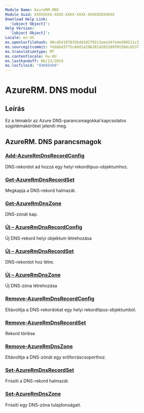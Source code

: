 ```yaml
---
Module Name: AzureRM.DNS
Module Guid: XXXXXXXX-XXXX-XXXX-XXXX-XXXXXXXXXXXX
Download Help Link:
  '[object Object]': 
Help Version:
  '[object Object]': 
Locale: en-US
ms.openlocfilehash: 90cd54197835bd43d279313aee34fa4e509511c2
ms.sourcegitcommit: febbbd3f75c8dd1a296281d265289f015b6cb537
ms.translationtype: MT
ms.contentlocale: hu-HU
ms.lasthandoff: 06/12/2019
ms.locfileid: "93665456"
---
```

# AzureRM. DNS modul
## Leírás
Ez a témakör az Azure DNS-parancsmagokkal kapcsolatos súgótémaköröket jeleníti meg.

## AzureRM. DNS parancsmagok
### [Add-AzureRmDnsRecordConfig](Add-AzureRmDnsRecordConfig.md)
DNS-rekordot ad hozzá egy helyi rekordtípus-objektumhoz.

### [Get-AzureRmDnsRecordSet](Get-AzureRmDnsRecordSet.md)
Megkapja a DNS-rekord halmazát.

### [Get-AzureRmDnsZone](Get-AzureRmDnsZone.md)
DNS-zónát kap.

### [Új – AzureRmDnsRecordConfig](New-AzureRmDnsRecordConfig.md)
Új DNS-rekord helyi objektum létrehozása

### [Új – AzureRmDnsRecordSet](New-AzureRmDnsRecordSet.md)
DNS-rekordot hoz létre.

### [Új – AzureRmDnsZone](New-AzureRmDnsZone.md)
Új DNS-zóna létrehozása

### [Remove-AzureRmDnsRecordConfig](Remove-AzureRmDnsRecordConfig.md)
Eltávolítja a DNS-rekordokat egy helyi rekordtípus-objektumból.

### [Remove-AzureRmDnsRecordSet](Remove-AzureRmDnsRecordSet.md)
Rekord törlése

### [Remove-AzureRmDnsZone](Remove-AzureRmDnsZone.md)
Eltávolítja a DNS-zónát egy erőforráscsoporthoz.

### [Set-AzureRmDnsRecordSet](Set-AzureRmDnsRecordSet.md)
Frissíti a DNS-rekord halmazát.

### [Set-AzureRmDnsZone](Set-AzureRmDnsZone.md)
Frissíti egy DNS-zóna tulajdonságait.

